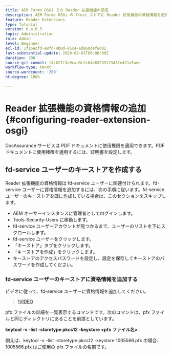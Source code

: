 ```yaml
---
title: AEM Forms OSGi での Reader 拡張機能の設定
description: AEM Forms OSGi の Trust ストアに Reader 拡張機能の資格情報を追加します。
feature: Reader Extensions
type: Tutorial
version: 6.4,6.5
topic: Administration
role: Admin
level: Beginner
exl-id: 1f16acfd-e8fd-4b0d-85c4-ed860def6d02
last-substantial-update: 2020-08-01T00:00:00Z
duration: 308
source-git-commit: f4c621f3a9caa8c2c64b8323312343fe421a5aee
workflow-type: tm+mt
source-wordcount: '209'
ht-degree: 100%

---
```


# Reader 拡張機能の資格情報の追加{#configuring-reader-extension-osgi}

DocAssurance サービスは PDF ドキュメントに使用権限を適用できます。PDF ドキュメントに使用権限を適用するには、証明書を設定します。

## fd-service ユーザーのキーストアを作成する

Reader 拡張機能の資格情報は fd-service ユーザーに関連付けられます。fd-service ユーザーに資格情報を追加するには、次の手順に従います。fd-service ユーザーのキーストアを既に作成している場合は、このセクションをスキップします。

* AEM オーサーインスタンスに管理者としてログインします。
* Tools-Security-Users に移動します。
* fd-service ユーザーアカウントが見つかるまで、ユーザーのリストを下にスクロールします。
* fd-service ユーザーをクリックします。
* 「キーストア」タブをクリックします。
* 「キーストアを作成」をクリックします。
* キーストアのアクセスパスワードを設定し、設定を保存してキーストアのパスワードを作成してください。

### fd-service ユーザーのキーストアに資格情報を追加する

ビデオに従って、fd-service ユーザーに資格情報を追加してください。

>[!VIDEO](https://video.tv.adobe.com/v/335849?quality=12&learn=on)


pfx ファイルの詳細を一覧表示するコマンドです。次のコマンドは、pfx ファイルと同じディレクトリにあることを前提としています。

**keytool -v -list -storetype pkcs12 -keystore &lt;pfx ファイル名>**

例えば、keytool -v -list -storetype pkcs12 -keystore 1005566.pfx の場合、1005566.pfx はご使用の pfx ファイルの名前です。
